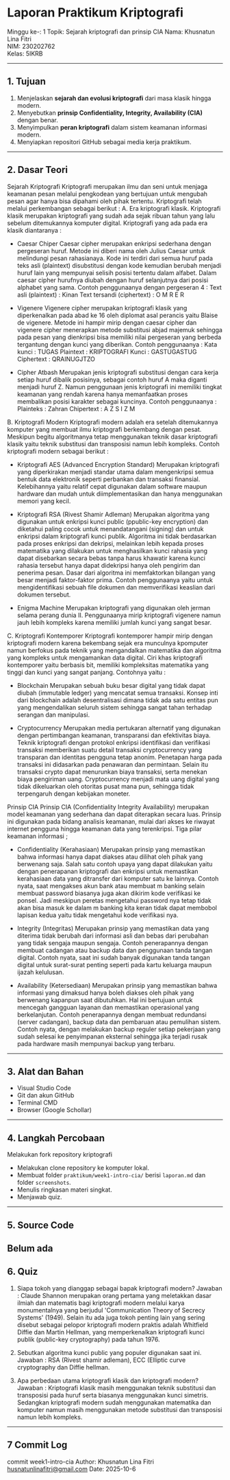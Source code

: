 # Laporan Praktikum Kriptografi
Minggu ke-: 1
Topik: Sejarah kriptografi dan prinsip CIA 
Nama: Khusnatun Lina Fitri  
NIM: 230202762  
Kelas: 5IKRB  

---

## 1. Tujuan
1. Menjelaskan **sejarah dan evolusi kriptografi** dari masa klasik hingga modern.  
2. Menyebutkan **prinsip Confidentiality, Integrity, Availability (CIA)** dengan benar.  
3. Menyimpulkan **peran kriptografi** dalam sistem keamanan informasi modern.  
4. Menyiapkan repositori GitHub sebagai media kerja praktikum.
---

## 2. Dasar Teori
Sejarah Kriptografi
    Kriptografi merupakan ilmu dan seni untuk menjaga keamanan pesan melalui pengkodean yang bertujuan untuk mengubah pesan agar hanya bisa dipahami oleh pihak tertentu. Kriptografi telah melalui perkembangan sebagai berikut : 
 A. Era kriptografi klasik.
Kriptografi klasik merupakan kriptografi yang sudah ada sejak ribuan tahun yang lalu sebelum ditemukannya komputer digital. Kriptografi yang ada pada era klasik diantaranya : 

 - Caesar Chiper
		Caesar cipher merupakan enkripsi sederhana dengan pergeseran huruf. Metode ini diberi nama oleh Julius Caesar untuk melindungi pesan rahasianaya. Kode ini terdiri dari semua huruf pada teks asli (plaintext) disubstitusi dengan kode kemudian berubah menjadi huruf lain yang mempunyai selisih posisi tertentu dalam alfabet. Dalam caesar cipher hurufnya diubah dengan huruf selanjutnya dari posisi alphabet yang sama. Contoh penggunaanya dengan pergeseran 4 : 
Text asli (plaintext) : Kinan
Text tersandi (ciphertext) : O M R E R

- Vigenere
        Vigenere cipher merupakan kriptografi klasik yang diperkenalkan pada abad ke 16 oleh diplomat asal perancis yaitu Blaise de vigenere. Metode ini hampir mirip dengan caesar cipher dan vigenere cipher menerapkan metode substitusi abjad majemuk sehingga pada pesan yang dienkripsi bisa memiliki nilai pergeseran yang berbeda tergantung dengan kunci yang diberikan. 
Contoh penggunaanya : 
Kata kunci : TUGAS
Plaintext : KRIPTOGRAFI
Kunci : GASTUGASTUG
Ciphertext : QRAINUGJTZO

- Cipher Atbash
        Merupakan jenis kriptografi substitusi dengan cara kerja setiap huruf dibalik posisinya, sebagai contoh huruf A maka diganti menjadi huruf Z. Namun penggunaan jenis kriptografi ini memiliki tingkat keamanan yang rendah karena hanya memanfaatkan proses membalikan posisi karakter sebagai kuncinya. 
Contoh penggunaanya : 
Plainteks : Zahran 
Chipertext : A Z S I Z M

B. Kriptografi Modern 
        Kriptografi modern adalah era setelah ditemukannya komputer yang membuat ilmu kriptografi berkembang dengan pesat. Meskipun begitu algoritmanya tetap menggunakan teknik dasar kriptografi klasik yaitu teknik substitusi dan transposisi namun lebih kompleks. Contoh kriptografi modern sebagai berikut : 
        
- Kriptografi AES (Advanced Encryption Standard)
    Merupakan kriptografi yang diperkirakan menjadi standar utama dalam mengenkripsi semua bentuk data elektronik seperti perbankan dan transaksi finansial. Kelebihannya yaitu relatif cepat digunakan dalam software maupun hardware dan mudah untuk diimplementasikan dan hanya menggunakan memori yang kecil.
  
- Kriptografi RSA (Rivest Shamir Adleman)
    Merupakan algoritma yang digunakan untuk enkripsi kunci public (ppublic-key encryption) dan diketahui paling cocok untuk menandatangani (signing) dan untuk enkripsi dalam kriptografi kunci publik. Algoritma ini tidak berdasarkan pada proses enkripsi dan dekripsi, melainkan lebih kepada proses matematika yang dilakukan untuk menghasilkan kunci rahasia yang dapat disebarkan secara bebas tanpa harus khawatir karena kunci rahasia tersebut hanya dapat didekripsi hanya oleh pengirim dan penerima pesan. Dasar dari algoritma ini memfaktorkan bilangan yang besar menjadi faktor-faktor prima. Contoh penggunaanya yaitu untuk mengidentifikasi sebuah file dokumen dan memverifikasi keaslian dari dokumen tersebut.
  
- Enigma Machine
    Merupakan kriptografi yang digunakan oleh jerman selama perang dunia II. Penggunaanya mirip kriptografi vigenere namun jauh lebih kompleks karena memiliki jumlah kunci yang sangat besar.

C. Kriptografi Kontemporer
		Kriptografi kontemporer hampir mirip dengan kriptografi modern karena bekembang sejak era munculnya kpomputer namun berfokus pada teknik yang mengandalkan matematika dan algoritma yang kompleks untuk mengamankan data digital. Ciri khas kriptografi kontemporer yaitu berbasis bit, memiliki kompleksitas matematika yang tinggi dan kunci yang sangat panjang. Contohnya yaitu : 
        
- Blockchain 
	Merupakan sebuah buku besar digital yang tidak dapat diubah (immutable ledger) yang mencatat semua transaksi. Konsep inti dari blockchain adalah desentralisasi dimana tidak ada satu entitas pun yang mengendalikan seluruh sistem sehingga sangat tahan terhadap serangan dan manipulasi.

- Cryptocurrency
    Merupakan media pertukaran alternatif yang digunakan dengan pertimbangan keamanan, transparansi dan efektivitas biaya. Teknik  kriptografi  dengan  protokol  enkripsi  identifikasi  dan  verifikasi  transaksi memberikan suatu detail transaksi cryptocurrency  yang transparan dan identitas pengguna tetap anonim. Penetapan harga  pada  transaksi  ini  didasarkan  pada  penawaran  dan  permintaan. Selain itu transaksi crypto dapat menurunkan biaya transaksi, serta menekan biaya pengiriman uang. Cryptocurrency  menjadi  mata  uang  digital  yang  tidak  dikeluarkan  oleh  otoritas  pusat  mana  pun,  sehingga  tidak  terpengaruh  dengan  kebijakan  moneter.

Prinsip CIA
    Prinsip CIA (Confidentiality Integrity Availability) merupakan model keamanan yang sederhana dan dapat diterapkan secara luas. Prinsip ini digunakan pada bidang analisis keamanan, mulai dari akses ke riwayat internet pengguna hingga keamanan data yang terenkripsi.
Tiga pilar keamanan informasi ; 

- Confidentiality (Kerahasiaan)
    Merupakan prinsip yang memastikan bahwa informasi hanya dapat diakses atau dilihat oleh pihak yang berwenang saja. Salah satu contoh upaya yang dapat dilakukan yaitu dengan penerapanan kriptografi dan enkripsi untuk memastikan kerahasiaan data yang ditransfer dari komputer satu ke lainnya.
Contoh nyata, saat mengakses akun bank atau membuat m banking selain membuat password biasanya juga akan dikirim kode verifikasi ke ponsel. Jadi meskipun peretas mengetahui password nya tetap tidak akan bisa masuk ke dalam m banking kita keran tidak dapat membobol lapisan kedua yaitu tidak mengetahui kode verifikasi nya.

- Integrity (Integritas)
	Merupakan prinsip yang memastikan data yang diterima tidak berubah dari informasi asli dan bebas dari perubahan yang tidak sengaja maupun sengaja. Contoh penerapannya dengan membuat cadangan atau backup data dan penggunaan tanda tangan digital. 
Contoh nyata, saat ini sudah banyak digunakan tanda tangan digital untuk surat-surat penting seperti pada kartu keluarga maupun ijazah kelulusan.

- Availability (Ketersediaan)
	Merupakan prinsip yang memastikan bahwa informasi yang dimaksud hanya boleh diakses oleh pihak yang berwenang kapanpun saat dibutuhkan. Hal ini bertujuan untuk mencegah gangguan layanan dan memastikan operasional yang berkelanjutan. Contoh penerapannya dengan membuat redundansi (server cadangan), backup data dan pembaruan atau pemulihan sistem.
Contoh nyata, dengan melakukan backup reguler setiap pekerjaan yang sudah selesai ke penyimpanan eksternal sehingga jika terjadi rusak pada hardware masih mempunyai backup yang terbaru.

---

## 3. Alat dan Bahan 
- Visual Studio Code  
- Git dan akun GitHub  
- Terminal CMD
- Browser (Google Schollar)

---

## 4. Langkah Percobaan
Melakukan fork repository kriptografi  
- Melakukan clone repository ke komputer lokal.  
- Membuat folder `praktikum/week1-intro-cia/` berisi `laporan.md` dan folder `screenshots`.  
- Menulis ringkasan materi singkat.  
- Menjawab quiz.

---

## 5. Source Code
Belum ada
---

## 6. Quiz
1. Siapa tokoh yang dianggap sebagai bapak kriptografi modern?
   Jawaban : Claude Shannon merupakan orang pertama yang meletakkan dasar ilmiah dan matematis bagi kriptografi modern melalui karya monumentalnya yang berjudul 'Communication Theory of Secrecy Systems' (1949). Selain itu ada juga tokoh penting lain yang sering disebut sebagai pelopor kriptografi modern praktis adalah Whitfield Diffie dan Martin Hellman, yang memperkenalkan kriptografi kunci publik (public-key cryptography) pada tahun 1976.
   
2. Sebutkan algoritma kunci public yang populer digunakan saat ini.
   Jawaban : RSA (Rivest shamir adleman), ECC (Elliptic curve cryptography dan Diffie hellman.

3. Apa perbedaan utama kriptografi klasik dan kriptografi modern?
   Jawaban : Kriptografi klasik masih menggunakan teknik substitusi dan transposisi pada huruf serta biasanya menggunakan kunci simetris. Sedangkan kriptografi modern sudah menggunakan matematika dan komputer namun masih menggunakan metode substitusi dan transposisi namun lebih kompleks.

---


## 7 Commit Log

commit week1-intro-cia
Author: Khusnatun Lina Fitri <husnatunlinafitri@gmail.com>
Date:   2025-10-6

   
```
